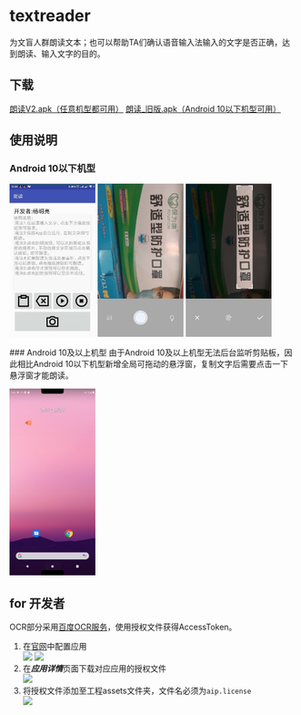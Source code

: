 # textreader
为文盲人群朗读文本；也可以帮助TA们确认语音输入法输入的文字是否正确，达到朗读、输入文字的目的。

## 下载
[朗读V2.apk（任意机型都可用）](https://raw.githubusercontent.com/ymlgithub/textreader/master/app/release/%E6%9C%97%E8%AF%BBV2.apk)
[朗读_旧版.apk（Android 10以下机型可用）](https://raw.githubusercontent.com/ymlgithub/textreader/master/app/release/%E6%9C%97%E8%AF%BB_%E6%97%A7%E7%89%88.apk)

## 使用说明
### Android 10以下机型
<p>
<img src='imgs/a.jpg' width='30%' style="display:inline;"/>
<img src='imgs/b.jpg' width='30%' style="display:inline;"/>
<img src='imgs/c.jpg' width='30%' style="display:inline;"/>
</p>
### Android 10及以上机型
由于Android 10及以上机型无法后台监听剪贴板，因此相比Android 10以下机型新增全局可拖动的悬浮窗，复制文字后需要点击一下悬浮窗才能朗读。
<p>
<img src='imgs/d.png' width='30%' style="display:inline;"/>
</p>

## for 开发者

OCR部分采用[百度OCR服务](https://ai.baidu.com/ai-doc/OCR/ok3h7xx8c)，使用授权文件获得AccessToken。
1. 在[官网](https://console.bce.baidu.com/ai/?fromai=1&_=1488766023093#/ai/ocr/app/list)中配置应用  
![](https://ai.bdstatic.com/file/E0FE42DB27494CBC895C6F24DBC1FE54)
![](https://ai.bdstatic.com/file/36B5703778884B73AE6E9241730B1772)
2. 在***应用详情***页面下载对应应用的授权文件  
![](https://ai.bdstatic.com/file/6E928A2EBAE744E59D8D0CE2984AAC57)
3. 将授权文件添加至工程assets文件夹，文件名必须为`aip.license`  
![](https://ai.bdstatic.com/file/54D522AC76AA44B9BBE6E98FEEAD79EE)
